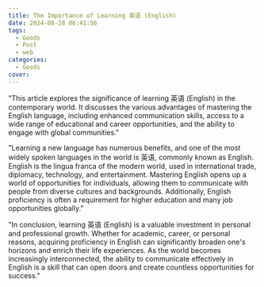 ```yaml
---
title: The Importance of Learning 英语 (English)
date: 2024-08-28 06:41:56
tags:
  - Goods
  - Post
  - web
categories:
  - Goods
cover: 
---
```


"This article explores the significance of learning 英语 (English) in the contemporary world. It discusses the various advantages of mastering the English language, including enhanced communication skills, access to a wide range of educational and career opportunities, and the ability to engage with global communities."

"Learning a new language has numerous benefits, and one of the most widely spoken languages in the world is 英语, commonly known as English. English is the lingua franca of the modern world, used in international trade, diplomacy, technology, and entertainment. Mastering English opens up a world of opportunities for individuals, allowing them to communicate with people from diverse cultures and backgrounds. Additionally, English proficiency is often a requirement for higher education and many job opportunities globally."

"In conclusion, learning 英语 (English) is a valuable investment in personal and professional growth. Whether for academic, career, or personal reasons, acquiring proficiency in English can significantly broaden one's horizons and enrich their life experiences. As the world becomes increasingly interconnected, the ability to communicate effectively in English is a skill that can open doors and create countless opportunities for success."
